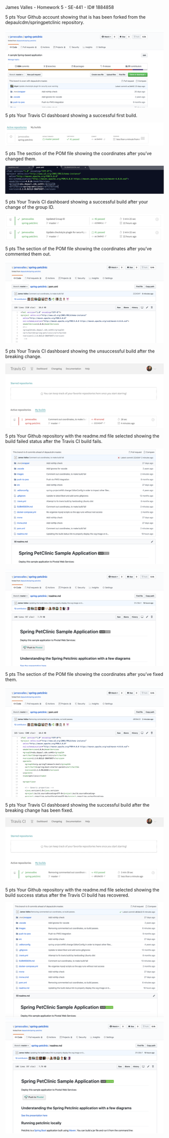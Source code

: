 
James Valles -
Homework 5 - 
SE-441 - ID# 1884858


5 pts Your Github account showing that is has been forked from the depaulcdm/springpetclinic
repository.

![Screen Capture #7](images/1.png)


5 pts Your Travis CI dashboard showing a successful first build.

![Screen Capture #7](images/2.png)


5 pts The section of the POM file showing the coordinates after you’ve changed them.

![Screen Capture #7](images/3.png)


5 pts Your Travis CI dashboard showing a successful build after your change of the group
ID.

![Screen Capture #7](images/4.png)



5 pts The section of the POM file showing the coordinates after you’ve commented them
out.

![Screen Capture #7](images/5.png)


5 pts Your Travis CI dashboard showing the unsuccessful build after the breaking change.

![Screen Capture #7](images/6.png)


5 pts Your Github repository with the readme.md file selected showing the build failed
status after the Travis CI build fails.

![Screen Capture #7](images/7.png)

![Screen Capture #7](images/7b.png)


5 pts The section of the POM file showing the coordinates after you’ve fixed them.

![Screen Capture #7](images/8.png)


5 pts Your Travis CI dashboard showing the successful build after the breaking change has
been fixed.

![Screen Capture #7](images/9.png)


5 pts Your Github repository with the readme.md file selected showing the build success
status after the Travis CI build has recovered.

![Screen Capture #7](images/10.png)
![Screen Capture #7](images/10b.png)